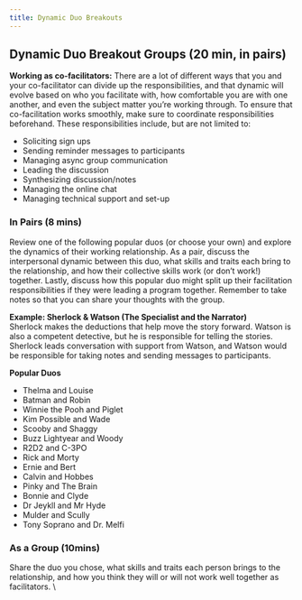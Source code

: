 ```yaml
---
title: Dynamic Duo Breakouts
---
```


##  Dynamic Duo Breakout Groups (20 min, in pairs)


**Working as co-facilitators:** There are a lot of different ways that you and your co-facilitator can divide up the responsibilities, and that dynamic will evolve based on who you facilitate with, how comfortable you are with one another, and even the subject matter you’re working through. To ensure that co-facilitation works smoothly, make sure to coordinate responsibilities beforehand. These responsibilities include, but are not limited to: 


* Soliciting sign ups
* Sending reminder messages to participants
* Managing async group communication
* Leading the discussion
* Synthesizing discussion/notes
* Managing the online chat
* Managing technical support and set-up


### In Pairs (8 mins)

Review one of the following popular duos (or choose your own) and explore the dynamics of their working relationship. As a pair, discuss the interpersonal dynamic between this duo, what skills and traits each bring to the relationship, and how their collective skills work (or don’t work!) together.  Lastly, discuss how this popular duo might split up their facilitation responsibilities if they were leading a program together. Remember to take notes so that you can share your thoughts with the group.

**Example: Sherlock & Watson (The Specialist and the Narrator)** \
Sherlock makes the deductions that help move the story forward. Watson is also a competent detective, but he is responsible for telling the stories. Sherlock leads conversation with support from Watson, and Watson would be responsible for taking notes and sending messages to participants.   

**Popular Duos**



* Thelma and Louise
* Batman and Robin
* Winnie the Pooh and Piglet
* Kim Possible and Wade
* Scooby and Shaggy 
* Buzz Lightyear and Woody
*  R2D2 and C-3PO
*  Rick and Morty
*  Ernie and Bert
*  Calvin and Hobbes
*  Pinky and The Brain
*  Bonnie and Clyde
*  Dr Jeykll and Mr Hyde
*  Mulder and Scully
*  Tony Soprano and Dr. Melfi


### As a Group (10mins)

Share the duo you chose, what skills and traits each person brings to the relationship, and how you think they will or will not work well together as facilitators.   \
